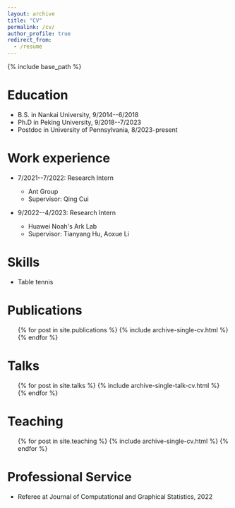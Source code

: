 ```yaml
---
layout: archive
title: "CV"
permalink: /cv/
author_profile: true
redirect_from:
  - /resume
---
```


{% include base_path %}

Education
======
* B.S. in Nankai University, 9/2014--6/2018
* Ph.D in Peking University, 9/2018--7/2023
* Postdoc in University of Pennsylvania, 8/2023-present

Work experience
======
* 7/2021--7/2022: Research Intern
  * Ant Group
  * Supervisor: Qing Cui

* 9/2022--4/2023: Research Intern
  * Huawei Noah's Ark Lab
  * Supervisor: Tianyang Hu, Aoxue Li
  
Skills
======
* Table tennis

Publications
======
  <ul>{% for post in site.publications %}
    {% include archive-single-cv.html %}
  {% endfor %}</ul>
  
Talks
======
  <ul>{% for post in site.talks %}
    {% include archive-single-talk-cv.html %}
  {% endfor %}</ul>
  
Teaching
======
  <ul>{% for post in site.teaching %}
    {% include archive-single-cv.html %}
  {% endfor %}</ul>
  
Professional Service
======
* Referee at Journal of Computational and Graphical Statistics, 2022
